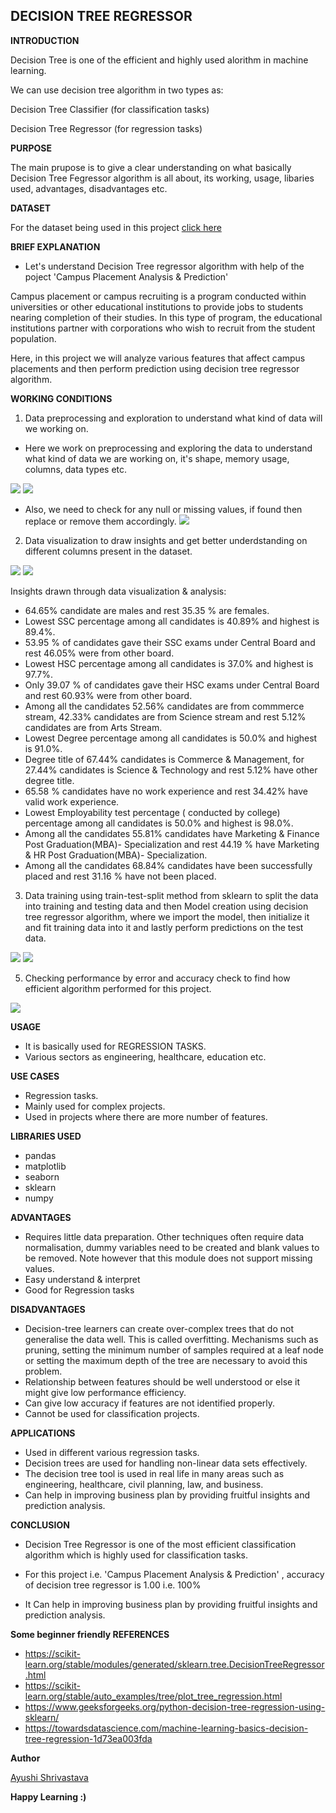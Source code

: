 ## **DECISION TREE REGRESSOR**

**INTRODUCTION**

Decision Tree is one of the efficient and highly used alorithm in machine learning.

We can use decision tree algorithm in two types as:

Decision Tree Classifier (for classification tasks)

Decision Tree Regressor (for regression tasks)

**PURPOSE**

The main prupose is to give a clear understanding on what basically Decision Tree Fegressor algorithm is all about, its working, usage, libaries used, advantages, disadvantages etc.

**DATASET**

For the dataset being used in this project [click here](https://www.kaggle.com/benroshan/factors-affecting-campus-placement)



**BRIEF EXPLANATION**
- Let's understand Decision Tree regressor algorithm with help of the poject 'Campus Placement Analysis & Prediction' 

Campus placement or campus recruiting is a program conducted within universities or other educational institutions to provide jobs to students nearing completion of their studies. In this type of program, the educational institutions partner with corporations who wish to recruit from the student population.


Here, in this project we will analyze various features that affect campus placements and then perform prediction using decision tree regressor algorithm.



**WORKING CONDITIONS**
1.  Data preprocessing and exploration to understand what kind of data will we working on.

- Here we work on preprocessing and exploring the data to understand what kind of data we are working on, it's shape, memory usage, columns, data types etc.

![](https://github.com/ayushi424/DS-ScriptsNook/blob/main/Machine%20Learning/Algorithms/Decision%20Tree%20Regressor/Images/dtr1.jpg)
![](https://github.com/ayushi424/DS-ScriptsNook/blob/main/Machine%20Learning/Algorithms/Decision%20Tree%20Regressor/Images/dtr2.jpg)

- Also, we need to check for any null or missing values, if found then replace or remove them accordingly.
![](https://github.com/ayushi424/DS-ScriptsNook/blob/main/Machine%20Learning/Algorithms/Decision%20Tree%20Regressor/Images/dtr3.jpg)

2.  Data visualization to draw insights and get better underdstanding on different columns present in the dataset.

![](https://github.com/ayushi424/DS-ScriptsNook/blob/main/Machine%20Learning/Algorithms/Decision%20Tree%20Regressor/Images/dtr4.jpg)
![](https://github.com/ayushi424/DS-ScriptsNook/blob/main/Machine%20Learning/Algorithms/Decision%20Tree%20Regressor/Images/dtr5.jpg)

 Insights drawn through data visualization & analysis:
*   64.65% candidate are males and rest 35.35 % are females.
*   Lowest SSC percentage among all candidates is 40.89% and highest is 89.4%.
*   53.95 % of candidates gave their SSC exams under Central Board and rest 46.05% were from other board.
*  Lowest HSC percentage among all candidates is 37.0% and highest is 97.7%.
*  Only 39.07 % of candidates gave their HSC exams under Central Board and rest 60.93% were from other board.
*  Among all the candidates 52.56% candidates are from commmerce stream, 42.33% candidates are from Science stream and rest 5.12% candidates are from Arts Stream.
*  Lowest Degree percentage among all candidates is 50.0% and highest is 91.0%.
*  Degree title of 67.44% candidates is Commerce & Management, for 27.44% candidates is Science & Technology and rest 5.12% have other degree title.
*  65.58 % candidates have no work experience and rest 34.42% have valid work experience.
*  Lowest Employability test percentage ( conducted by college) percentage among all candidates is 50.0% and highest is 98.0%.
*  Among all the candidates 55.81% candidates have Marketing & Finance Post Graduation(MBA)- Specialization and rest 44.19 % have Marketing & HR Post Graduation(MBA)- Specialization.
* Among all the candidates 68.84% candidates have been successfully placed and rest 31.16 % have not been placed.




3. Data training using train-test-split method from sklearn to split the data into training and testing data and then  Model creation using decision tree regressor algorithm, where we import the model, then initialize it and fit training data into it and lastly perform predictions on the test data.

![](https://github.com/ayushi424/DS-ScriptsNook/blob/main/Machine%20Learning/Algorithms/Decision%20Tree%20Regressor/Images/dtr6.jpg)
![](https://github.com/ayushi424/DS-ScriptsNook/blob/main/Machine%20Learning/Algorithms/Decision%20Tree%20Regressor/Images/dtr7.jpg)



5.  Checking performance by error and accuracy check to find how efficient algorithm performed for this project.

![](https://github.com/ayushi424/DS-ScriptsNook/blob/main/Machine%20Learning/Algorithms/Decision%20Tree%20Regressor/Images/dtr8.jpg)




**USAGE**
- It is basically used for REGRESSION TASKS.
- Various sectors as engineering, healthcare, education etc.

**USE CASES**
- Regression tasks.
- Mainly used for complex projects.
- Used in projects where there are more number of features.

**LIBRARIES USED**
- pandas
- matplotlib
- seaborn
- sklearn
- numpy

**ADVANTAGES**
- Requires little data preparation. Other techniques often require data normalisation, dummy variables need to be created and blank values to be removed. Note however that this module does not support missing values.
- Easy understand & interpret
- Good for Regression tasks


**DISADVANTAGES**
- Decision-tree learners can create over-complex trees that do not generalise the data well. This is called overfitting. Mechanisms such as pruning, setting the minimum number of samples required at a leaf node or setting the maximum depth of the tree are necessary to avoid this problem.
- Relationship between features should be well understood or else it might give low performance efficiency.
- Can give low accuracy if features are not identified properly.
- Cannot be used for classification projects.

**APPLICATIONS**

- Used in different various regression tasks.
- Decision trees are used for handling non-linear data sets effectively.
- The decision tree tool is used in real life in many areas such as engineering, healthcare, civil planning, law, and business.
- Can help in improving business plan by providing fruitful insights and prediction analysis.

**CONCLUSION**

*  Decision Tree Regressor is one of the most efficient classification algorithm which is highly used for classification tasks.

*  For this project i.e. 'Campus Placement Analysis & Prediction'  , accuracy of decision tree regressor is 1.00 i.e. 100%

*  It Can help in improving business plan by providing fruitful insights and prediction analysis.


**Some beginner friendly REFERENCES**

- https://scikit-learn.org/stable/modules/generated/sklearn.tree.DecisionTreeRegressor.html
- https://scikit-learn.org/stable/auto_examples/tree/plot_tree_regression.html
- https://www.geeksforgeeks.org/python-decision-tree-regression-using-sklearn/
- https://towardsdatascience.com/machine-learning-basics-decision-tree-regression-1d73ea003fda


**Author**

[Ayushi Shrivastava](https://github.com/ayushi424)

**Happy Learning :)**
